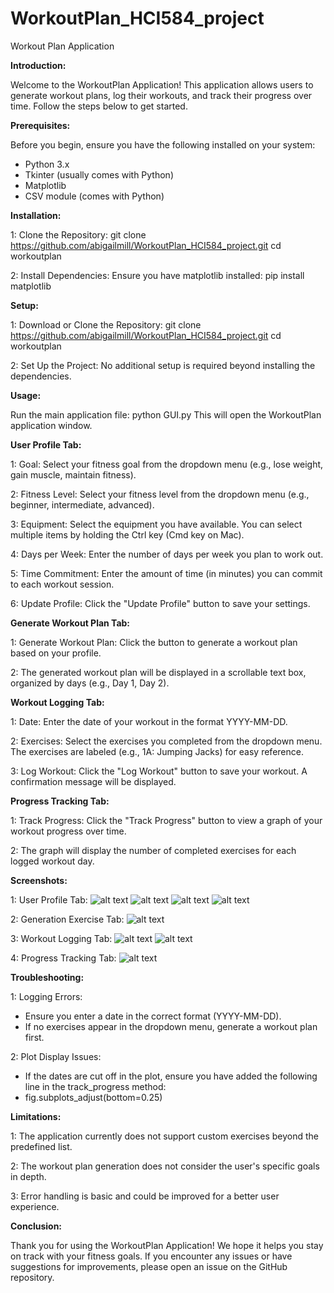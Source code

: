 # WorkoutPlan_HCI584_project
Workout Plan Application


__Introduction:__

Welcome to the WorkoutPlan Application! This application allows users to generate workout plans, log their workouts, and track their progress over time. Follow the steps below to get started.


__Prerequisites:__

Before you begin, ensure you have the following installed on your system:
- Python 3.x
- Tkinter (usually comes with Python)
- Matplotlib
- CSV module (comes with Python)


__Installation:__

1: Clone the Repository:
git clone https://github.com/abigailmill/WorkoutPlan_HCI584_project.git
cd workoutplan

2: Install Dependencies:
Ensure you have matplotlib installed:
pip install matplotlib


__Setup:__

1: Download or Clone the Repository:
git clone https://github.com/abigailmill/WorkoutPlan_HCI584_project.git
cd workoutplan

2: Set Up the Project:
No additional setup is required beyond installing the dependencies.


__Usage:__

Run the main application file:
python GUI.py
This will open the WorkoutPlan application window.


__User Profile Tab:__

1: Goal: Select your fitness goal from the dropdown menu (e.g., lose weight, gain muscle, maintain fitness).

2: Fitness Level: Select your fitness level from the dropdown menu (e.g., beginner, intermediate, advanced).

3: Equipment: Select the equipment you have available. You can select multiple items by holding the Ctrl key (Cmd key on Mac).

4: Days per Week: Enter the number of days per week you plan to work out.

5: Time Commitment: Enter the amount of time (in minutes) you can commit to each workout session.

6: Update Profile: Click the "Update Profile" button to save your settings.


__Generate Workout Plan Tab:__

1: Generate Workout Plan: Click the button to generate a workout plan based on your profile.

2: The generated workout plan will be displayed in a scrollable text box, organized by days (e.g., Day 1, Day 2).


__Workout Logging Tab:__

1: Date: Enter the date of your workout in the format YYYY-MM-DD.

2: Exercises: Select the exercises you completed from the dropdown menu. The exercises are labeled (e.g., 1A: Jumping Jacks) for easy reference.

3: Log Workout: Click the "Log Workout" button to save your workout. A confirmation message will be displayed.


__Progress Tracking Tab:__

1: Track Progress: Click the "Track Progress" button to view a graph of your workout progress over time.

2: The graph will display the number of completed exercises for each logged workout day.


__Screenshots:__

1: User Profile Tab:
![alt text](https://file%2B.vscode-resource.vscode-cdn.net/Users/abigailmiller/Documents/Screenshot%202024-07-24%20at%2011.32.46%E2%80%AFAM.png?version%3D1721839037536)
![alt text](https://file%2B.vscode-resource.vscode-cdn.net/Users/abigailmiller/Documents/Screenshot%202024-07-24%20at%2011.33.18%E2%80%AFAM.png?version%3D1721839066219)
![alt text](https://file%2B.vscode-resource.vscode-cdn.net/Users/abigailmiller/Documents/Screenshot%202024-07-24%20at%2011.33.45%E2%80%AFAM.png?version%3D1721839077032)
![alt text](https://file%2B.vscode-resource.vscode-cdn.net/Users/abigailmiller/Documents/Screenshot%202024-07-24%20at%2011.34.11%E2%80%AFAM.png?version%3D1721839084454)

2: Generation Exercise Tab:
![alt text](https://file%2B.vscode-resource.vscode-cdn.net/Users/abigailmiller/Documents/Screenshot%202024-07-24%20at%2011.34.35%E2%80%AFAM.png?version%3D1721839096489)

3: Workout Logging Tab:
![alt text](https://file%2B.vscode-resource.vscode-cdn.net/Users/abigailmiller/Documents/Screenshot%202024-07-24%20at%2011.35.02%E2%80%AFAM.png?version%3D1721839107080)
![alt text](https://file%2B.vscode-resource.vscode-cdn.net/Users/abigailmiller/Documents/Screenshot%202024-07-24%20at%2011.35.24%E2%80%AFAM.png?version%3D1721839175580)

4: Progress Tracking Tab:
![alt text](https://file%2B.vscode-resource.vscode-cdn.net/Users/abigailmiller/Documents/Screenshot%202024-07-24%20at%2011.35.48%E2%80%AFAM.png?version%3D1721839186542)



__Troubleshooting:__

1: Logging Errors:
- Ensure you enter a date in the correct format (YYYY-MM-DD).
- If no exercises appear in the dropdown menu, generate a workout plan first.

2: Plot Display Issues:
- If the dates are cut off in the plot, ensure you have added the following line in the track_progress method:
- fig.subplots_adjust(bottom=0.25)


__Limitations:__

1: The application currently does not support custom exercises beyond the predefined list.

2: The workout plan generation does not consider the user's specific goals in depth.

3: Error handling is basic and could be improved for a better user experience.


__Conclusion:__

Thank you for using the WorkoutPlan Application! We hope it helps you stay on track with your fitness goals. If you encounter any issues or have suggestions for improvements, please open an issue on the GitHub repository.
